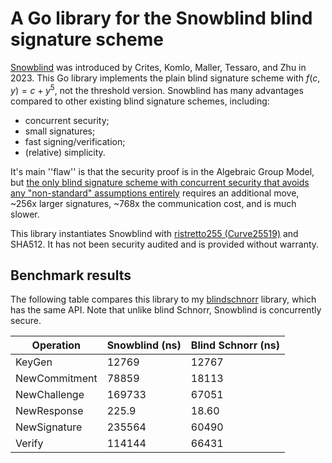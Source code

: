# A Go library for the Snowblind blind signature scheme

[Snowblind](https://eprint.iacr.org/2023/1228.pdf) was introduced by Crites, Komlo, Maller, Tessaro, and Zhu in 2023. This Go library implements the plain blind signature scheme with $f(c,y) = c + y^5$, not the threshold version. Snowblind has many advantages compared to other existing blind signature schemes, including:

- concurrent security;
- small signatures;
- fast signing/verification;
- (relative) simplicity.

It's main ''flaw'' is that the security proof is in the Algebraic Group Model, but [the only blind signature scheme with concurrent security that avoids any "non-standard" assumptions entirely](https://eprint.iacr.org/2023/1780.pdf) requires an additional move, ~256x larger signatures, ~768x the communication cost, and is much slower.

This library instantiates Snowblind with [ristretto255 (Curve25519)](https://datatracker.ietf.org/doc/html/draft-hdevalence-cfrg-ristretto-01) and SHA512. It has not been security audited and is provided without warranty.

## Benchmark results

The following table compares this library to my [blindschnorr](https://github.com/fharding1/blindschnorr) library, which has the same API. Note that unlike blind Schnorr, Snowblind is concurrently secure.

| Operation     | Snowblind (ns) | Blind Schnorr (ns) |
| ------------- | -------------- | ------------------ |
| KeyGen        | 12769          | 12767              |
| NewCommitment | 78859          | 18113              |
| NewChallenge  | 169733         | 67051              |
| NewResponse   | 225.9          | 18.60              |
| NewSignature  | 235564         | 60490              |
| Verify        | 114144         | 66431              |


